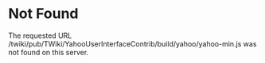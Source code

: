 Not Found
=========

The requested URL /twiki/pub/TWiki/YahooUserInterfaceContrib/build/yahoo/yahoo-min.js was not found on this server.
